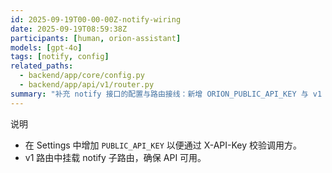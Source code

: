 ```yaml
---
id: 2025-09-19T00-00-00Z-notify-wiring
date: 2025-09-19T08:59:38Z
participants: [human, orion-assistant]
models: [gpt-4o]
tags: [notify, config]
related_paths:
  - backend/app/core/config.py
  - backend/app/api/v1/router.py
summary: "补充 notify 接口的配置与路由接线：新增 ORION_PUBLIC_API_KEY 与 v1 路由挂载。"
---
```


说明
- 在 Settings 中增加 `PUBLIC_API_KEY` 以便通过 X-API-Key 校验调用方。
- v1 路由中挂载 notify 子路由，确保 API 可用。
